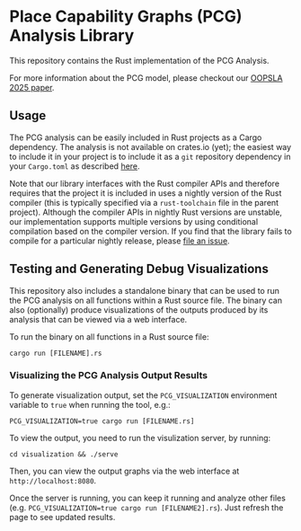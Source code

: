 # Place Capability Graphs (PCG) Analysis Library

This repository contains the Rust implementation of the PCG Analysis.

For more information about the PCG model, please checkout our [OOPSLA 2025 paper](https://arxiv.org/pdf/2503.21691).

## Usage

The PCG analysis can be easily included in Rust projects as a Cargo dependency.
The analysis is not available on crates.io (yet); the easiest way to include it
in your project is to include it as a `git` repository dependency in your
`Cargo.toml` as described
[here](https://doc.rust-lang.org/cargo/reference/specifying-dependencies.html#specifying-dependencies-from-git-repositories).

Note that our library interfaces with the Rust compiler APIs and therefore
requires that the project it is included in uses a nightly version of the Rust
compiler (this is typically specified via a `rust-toolchain` file in the parent
project). Although the compiler APIs in nightly Rust versions are unstable, our
implementation supports multiple versions by using conditional compilation based
on the compiler version. If you find that the library fails to compile for a
particular nightly release, please [file an
issue](https://github.com/prusti/pcg/issues/new).

## Testing and Generating Debug Visualizations

This repository also includes a standalone binary that can be used to run the
PCG analysis on all functions within a Rust source file. The binary can also
(optionally) produce visualizations of the outputs produced by its analysis that
can be viewed via a web interface.

To run the binary on all functions in a Rust source file:

`cargo run [FILENAME].rs`

### Visualizing the PCG Analysis Output Results

To generate visualization output, set the `PCG_VISUALIZATION` environment
variable to `true` when running the tool, e.g.:

`PCG_VISUALIZATION=true cargo run [FILENAME.rs]`

To view the output, you need to run the visulization server, by running:

`cd visualization && ./serve`

Then, you can view the output graphs via the web interface at
`http://localhost:8080`.

Once the server is running, you can keep it running and analyze other files
(e.g. `PCG_VISUALIZATION=true cargo run [FILENAME2].rs`). Just refresh the page
to see updated results.
